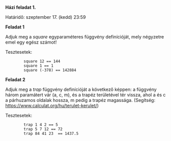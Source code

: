 **Házi feladat 1.**

Határidő: szeptember 17. (kedd) 23:59

**Feladat 1**

Adjuk meg a *square* egyparaméteres függvény definícióját, mely négyzetre emel egy egész számot!

Tesztesetek:

            square 12 == 144
            square 1 == 1
            square (-378) == 142884


**Feladat 2**

Adjuk meg a *trap* függvény definícióját a következő képpen: a függvény három paramátert vár (a, c, m), és a trapéz területével tér vissza, ahol a és c a párhuzamos oldalak hossza, m pedig a trapéz magassága. (Segítség: https://www.calculat.org/hu/terulet-kerulet/)

Tesztesetek:

            trap 1 4 2 == 5
            trap 5 7 12 == 72
            trap 84 41 23  == 1437.5